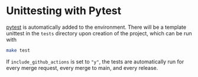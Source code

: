 # Unittesting with Pytest

[pytest](https://docs.pytest.org/en/7.1.x/) is automatically added to
the environment. There will be a template unittest in the `tests`
directory upon creation of the project, which can be run with

``` bash
make test
```

If `include_github_actions` is set to `"y"`, the tests are automatically
run for every merge request, every merge to main, and every release.
